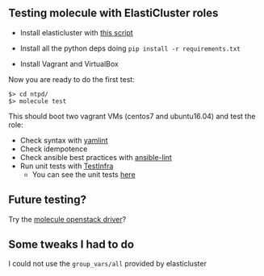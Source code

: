 ## Testing molecule with ElastiCluster roles

* Install elasticluster with [this script](https://gist.github.com/pescobar/3da5df9491a207cf0e06a22b28d1c9ee)

* Install all the python deps doing `pip install -r requirements.txt`

* Install Vagrant and VirtualBox

Now you are ready to do the first test:

```
$> cd ntpd/
$> molecule test
```

This should boot two vagrant VMs (centos7 and ubuntu16.04) and test the role:

* Check syntax with [yamlint](http://molecule.readthedocs.io/en/latest/configuration.html#yaml-lint)
* Check idempotence
* Check ansible best practices with [ansible-lint](https://github.com/willthames/ansible-lint)
* Run unit tests with [TestInfra](http://testinfra.readthedocs.io/en/latest/)
  * You can see the unit tests [here](ntpd/molecule/default/tests/test_default.py)


## Future testing?

Try the [molecule openstack driver](http://molecule.readthedocs.io/en/latest/configuration.html#openstack)? 


## Some tweaks I had to do

I could not use the `group_vars/all` provided by elasticluster

